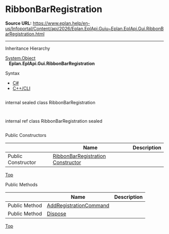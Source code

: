 # RibbonBarRegistration

**Source URL:** https://www.eplan.help/en-us/Infoportal/Content/api/2026/Eplan.EplApi.Guiu~Eplan.EplApi.Gui.RibbonBarRegistration.html

---

Inheritance Hierarchy

[System.Object](#)  
   **Eplan.EplApi.Gui.RibbonBarRegistration**

Syntax

- [C#](#i-syntax-CS)
- [C++/CLI](#i-syntax-CPP2005)

```
```
internal sealed class RibbonBarRegistration
```
```

```
```
internal ref class RibbonBarRegistration sealed
```
```



Public Constructors

|  | Name | Description |
| --- | --- | --- |
| Public Constructor | [RibbonBarRegistration Constructor](Eplan.EplApi.Guiu~Eplan.EplApi.Gui.RibbonBarRegistration~_ctor.html) |  |

[Top](#top)




Public Methods

|  | Name | Description |
| --- | --- | --- |
| Public Method | [AddRegistrationCommand](Eplan.EplApi.Guiu~Eplan.EplApi.Gui.RibbonBarRegistration~AddRegistrationCommand.html) |  |
| Public Method | [Dispose](Eplan.EplApi.Guiu~Eplan.EplApi.Gui.RibbonBarRegistration~Dispose().html) |  |

[Top](#top)
